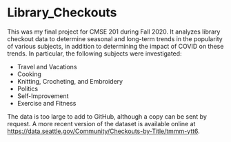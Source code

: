 # Library_Checkouts
This was my final project for CMSE 201 during Fall 2020. It analyzes library checkout data to determine seasonal and long-term trends in the popularity of various subjects, in addition to determining the impact of COVID on these trends. In particular, the following subjects were investigated:
* Travel and Vacations
* Cooking
* Knitting, Crocheting, and Embroidery
* Politics
* Self-Improvement
* Exercise and Fitness

The data is too large to add to GitHub, although a copy can be sent by request. A more recent version of the dataset is available online at https://data.seattle.gov/Community/Checkouts-by-Title/tmmm-ytt6.
